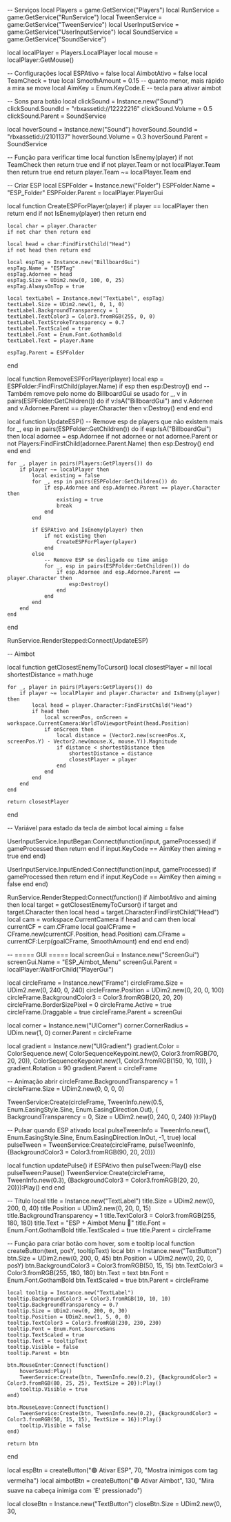 -- Serviços
local Players = game:GetService("Players")
local RunService = game:GetService("RunService")
local TweenService = game:GetService("TweenService")
local UserInputService = game:GetService("UserInputService")
local SoundService = game:GetService("SoundService")

local localPlayer = Players.LocalPlayer
local mouse = localPlayer:GetMouse()

-- Configurações
local ESPAtivo = false
local AimbotAtivo = false
local TeamCheck = true
local SmoothAmount = 0.15 -- quanto menor, mais rápido a mira se move
local AimKey = Enum.KeyCode.E -- tecla para ativar aimbot

-- Sons para botão
local clickSound = Instance.new("Sound")
clickSound.SoundId = "rbxassetid://12222216"
clickSound.Volume = 0.5
clickSound.Parent = SoundService

local hoverSound = Instance.new("Sound")
hoverSound.SoundId = "rbxassetid://2101137"
hoverSound.Volume = 0.3
hoverSound.Parent = SoundService

-- Função para verificar time
local function IsEnemy(player)
    if not TeamCheck then return true end
    if not player.Team or not localPlayer.Team then return true end
    return player.Team ~= localPlayer.Team
end

-- Criar ESP
local ESPFolder = Instance.new("Folder")
ESPFolder.Name = "ESP_Folder"
ESPFolder.Parent = localPlayer.PlayerGui

local function CreateESPForPlayer(player)
    if player == localPlayer then return end
    if not IsEnemy(player) then return end

    local char = player.Character
    if not char then return end

    local head = char:FindFirstChild("Head")
    if not head then return end

    local espTag = Instance.new("BillboardGui")
    espTag.Name = "ESPTag"
    espTag.Adornee = head
    espTag.Size = UDim2.new(0, 100, 0, 25)
    espTag.AlwaysOnTop = true

    local textLabel = Instance.new("TextLabel", espTag)
    textLabel.Size = UDim2.new(1, 0, 1, 0)
    textLabel.BackgroundTransparency = 1
    textLabel.TextColor3 = Color3.fromRGB(255, 0, 0)
    textLabel.TextStrokeTransparency = 0.7
    textLabel.TextScaled = true
    textLabel.Font = Enum.Font.GothamBold
    textLabel.Text = player.Name

    espTag.Parent = ESPFolder
end

local function RemoveESPForPlayer(player)
    local esp = ESPFolder:FindFirstChild(player.Name)
    if esp then esp:Destroy() end
    -- Também remove pelo nome do BillboardGui se usado
    for _, v in pairs(ESPFolder:GetChildren()) do
        if v:IsA("BillboardGui") and v.Adornee and v.Adornee.Parent == player.Character then
            v:Destroy()
        end
    end
end

local function UpdateESP()
    -- Remove esp de players que não existem mais
    for _, esp in pairs(ESPFolder:GetChildren()) do
        if esp:IsA("BillboardGui") then
            local adornee = esp.Adornee
            if not adornee or not adornee.Parent or not Players:FindFirstChild(adornee.Parent.Name) then
                esp:Destroy()
            end
        end
    end

    for _, player in pairs(Players:GetPlayers()) do
        if player ~= localPlayer then
            local existing = false
            for _, esp in pairs(ESPFolder:GetChildren()) do
                if esp.Adornee and esp.Adornee.Parent == player.Character then
                    existing = true
                    break
                end
            end

            if ESPAtivo and IsEnemy(player) then
                if not existing then
                    CreateESPForPlayer(player)
                end
            else
                -- Remove ESP se desligado ou time amigo
                for _, esp in pairs(ESPFolder:GetChildren()) do
                    if esp.Adornee and esp.Adornee.Parent == player.Character then
                        esp:Destroy()
                    end
                end
            end
        end
    end
end

RunService.RenderStepped:Connect(UpdateESP)

-- Aimbot

local function getClosestEnemyToCursor()
    local closestPlayer = nil
    local shortestDistance = math.huge

    for _, player in pairs(Players:GetPlayers()) do
        if player ~= localPlayer and player.Character and IsEnemy(player) then
            local head = player.Character:FindFirstChild("Head")
            if head then
                local screenPos, onScreen = workspace.CurrentCamera:WorldToViewportPoint(head.Position)
                if onScreen then
                    local distance = (Vector2.new(screenPos.X, screenPos.Y) - Vector2.new(mouse.X, mouse.Y)).Magnitude
                    if distance < shortestDistance then
                        shortestDistance = distance
                        closestPlayer = player
                    end
                end
            end
        end
    end

    return closestPlayer
end

-- Variável para estado da tecla de aimbot
local aiming = false

UserInputService.InputBegan:Connect(function(input, gameProcessed)
    if gameProcessed then return end
    if input.KeyCode == AimKey then
        aiming = true
    end
end)

UserInputService.InputEnded:Connect(function(input, gameProcessed)
    if gameProcessed then return end
    if input.KeyCode == AimKey then
        aiming = false
    end
end)

RunService.RenderStepped:Connect(function()
    if AimbotAtivo and aiming then
        local target = getClosestEnemyToCursor()
        if target and target.Character then
            local head = target.Character:FindFirstChild("Head")
            local cam = workspace.CurrentCamera
            if head and cam then
                local currentCF = cam.CFrame
                local goalCFrame = CFrame.new(currentCF.Position, head.Position)
                cam.CFrame = currentCF:Lerp(goalCFrame, SmoothAmount)
            end
        end
    end
end)

-- ===== GUI =====
local screenGui = Instance.new("ScreenGui")
screenGui.Name = "ESP_Aimbot_Menu"
screenGui.Parent = localPlayer:WaitForChild("PlayerGui")

local circleFrame = Instance.new("Frame")
circleFrame.Size = UDim2.new(0, 240, 0, 240)
circleFrame.Position = UDim2.new(0, 20, 0, 100)
circleFrame.BackgroundColor3 = Color3.fromRGB(20, 20, 20)
circleFrame.BorderSizePixel = 0
circleFrame.Active = true
circleFrame.Draggable = true
circleFrame.Parent = screenGui

local corner = Instance.new("UICorner")
corner.CornerRadius = UDim.new(1, 0)
corner.Parent = circleFrame

local gradient = Instance.new("UIGradient")
gradient.Color = ColorSequence.new{
    ColorSequenceKeypoint.new(0, Color3.fromRGB(70, 20, 20)),
    ColorSequenceKeypoint.new(1, Color3.fromRGB(150, 10, 10)),
}
gradient.Rotation = 90
gradient.Parent = circleFrame

-- Animação abrir
circleFrame.BackgroundTransparency = 1
circleFrame.Size = UDim2.new(0, 0, 0, 0)

TweenService:Create(circleFrame, TweenInfo.new(0.5, Enum.EasingStyle.Sine, Enum.EasingDirection.Out), {
    BackgroundTransparency = 0,
    Size = UDim2.new(0, 240, 0, 240)
}):Play()

-- Pulsar quando ESP ativado
local pulseTweenInfo = TweenInfo.new(1, Enum.EasingStyle.Sine, Enum.EasingDirection.InOut, -1, true)
local pulseTween = TweenService:Create(circleFrame, pulseTweenInfo, {BackgroundColor3 = Color3.fromRGB(90, 20, 20)})

local function updatePulse()
    if ESPAtivo then
        pulseTween:Play()
    else
        pulseTween:Pause()
        TweenService:Create(circleFrame, TweenInfo.new(0.3), {BackgroundColor3 = Color3.fromRGB(20, 20, 20)}):Play()
    end
end

-- Título
local title = Instance.new("TextLabel")
title.Size = UDim2.new(0, 200, 0, 40)
title.Position = UDim2.new(0, 20, 0, 15)
title.BackgroundTransparency = 1
title.TextColor3 = Color3.fromRGB(255, 180, 180)
title.Text = "ESP + Aimbot Menu 🎯"
title.Font = Enum.Font.GothamBold
title.TextScaled = true
title.Parent = circleFrame

-- Função para criar botão com hover, som e tooltip
local function createButton(text, posY, tooltipText)
    local btn = Instance.new("TextButton")
    btn.Size = UDim2.new(0, 200, 0, 45)
    btn.Position = UDim2.new(0, 20, 0, posY)
    btn.BackgroundColor3 = Color3.fromRGB(50, 15, 15)
    btn.TextColor3 = Color3.fromRGB(255, 180, 180)
    btn.Text = text
    btn.Font = Enum.Font.GothamBold
    btn.TextScaled = true
    btn.Parent = circleFrame

    local tooltip = Instance.new("TextLabel")
    tooltip.BackgroundColor3 = Color3.fromRGB(10, 10, 10)
    tooltip.BackgroundTransparency = 0.7
    tooltip.Size = UDim2.new(0, 200, 0, 30)
    tooltip.Position = UDim2.new(1, 5, 0, 0)
    tooltip.TextColor3 = Color3.fromRGB(230, 230, 230)
    tooltip.Font = Enum.Font.SourceSans
    tooltip.TextScaled = true
    tooltip.Text = tooltipText
    tooltip.Visible = false
    tooltip.Parent = btn

    btn.MouseEnter:Connect(function()
        hoverSound:Play()
        TweenService:Create(btn, TweenInfo.new(0.2), {BackgroundColor3 = Color3.fromRGB(80, 25, 25), TextSize = 20}):Play()
        tooltip.Visible = true
    end)

    btn.MouseLeave:Connect(function()
        TweenService:Create(btn, TweenInfo.new(0.2), {BackgroundColor3 = Color3.fromRGB(50, 15, 15), TextSize = 16}):Play()
        tooltip.Visible = false
    end)

    return btn
end

local espBtn = createButton("🟢 Ativar ESP", 70, "Mostra inimigos com tag vermelha")
local aimbotBtn = createButton("🟢 Ativar Aimbot", 130, "Mira suave na cabeça inimiga com 'E' pressionado")

local closeBtn = Instance.new("TextButton")
closeBtn.Size = UDim2.new(0, 30,
